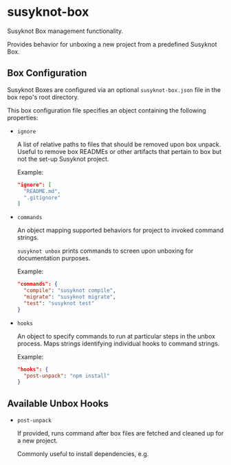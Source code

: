 susyknot-box
===========

Susyknot Box management functionality.

Provides behavior for unboxing a new project from a predefined Susyknot Box.


Box Configuration
-----------------

Susyknot Boxes are configured via an optional `susyknot-box.json` file in the
box repo's root directory.

This box configuration file specifies an object containing the following
properties:

- `ignore`

  A list of relative paths to files that should be removed upon box unpack.
  Useful to remove box READMEs or other artifacts that pertain to box but not
  the set-up Susyknot project.

  Example:

  ```json
  "ignore": [
    "README.md",
    ".gitignore"
  ]
  ```

- `commands`

  An object mapping supported behaviors for project to invoked command strings.

  `susyknot unbox` prints commands to screen upon unboxing for documentation
  purposes.

  Example:

  ```json
  "commands": {
    "compile": "susyknot compile",
    "migrate": "susyknot migrate",
    "test": "susyknot test"
  }
  ```

- `hooks`

  An object to specify commands to run at particular steps in the unbox
  process. Maps strings identifying individual hooks to command strings.

  Example:

  ```json
  "hooks": {
    "post-unpack": "npm install"
  }
  ```


Available Unbox Hooks
---------------------

- `post-unpack`

  If provided, runs command after box files are fetched and cleaned up for a
  new project.

  Commonly useful to install dependencies, e.g.
